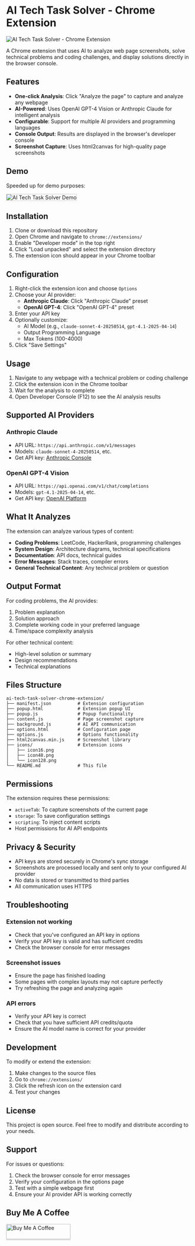# AI Tech Task Solver - Chrome Extension

<img src="images/ai-tech-task-solver-thumb.png" alt="AI Tech Task Solver - Chrome Extension"/>

A Chrome extension that uses AI to analyze web page screenshots, solve technical problems and coding challenges, and display solutions directly in the browser console.

## Features

- **One-click Analysis**: Click "Analyze the page" to capture and analyze any webpage
- **AI-Powered**: Uses OpenAI GPT-4 Vision or Anthropic Claude for intelligent analysis
- **Configurable**: Support for multiple AI providers and programming languages
- **Console Output**: Results are displayed in the browser's developer console
- **Screenshot Capture**: Uses html2canvas for high-quality page screenshots

## Demo

Speeded up for demo purposes:

<img src="images/ai-tech-task-solver-demo.gif" alt="AI Tech Task Solver Demo" style="max-width: 100%; border: 1px solid #ccc;"/>

## Installation

1. Clone or download this repository
2. Open Chrome and navigate to `chrome://extensions/`
3. Enable "Developer mode" in the top right
4. Click "Load unpacked" and select the extension directory
5. The extension icon should appear in your Chrome toolbar

## Configuration

1. Right-click the extension icon and choose `Options`
2. Choose your AI provider:
   - **Anthropic Claude**: Click "Anthropic Claude" preset
   - **OpenAI GPT-4**: Click "OpenAI GPT-4" preset
3. Enter your API key
4. Optionally customize:
   - AI Model (e.g., `claude-sonnet-4-20250514`, `gpt-4.1-2025-04-14`)
   - Output Programming Language
   - Max Tokens (100-4000)
5. Click "Save Settings"

## Usage

1. Navigate to any webpage with a technical problem or coding challenge
2. Click the extension icon in the Chrome toolbar
3. Wait for the analysis to complete
4. Open Developer Console (F12) to see the AI analysis results

## Supported AI Providers

### Anthropic Claude
- API URL: `https://api.anthropic.com/v1/messages`
- Models: `claude-sonnet-4-20250514`, etc.
- Get API key: [Anthropic Console](https://console.anthropic.com/)

### OpenAI GPT-4 Vision
- API URL: `https://api.openai.com/v1/chat/completions`
- Models: `gpt-4.1-2025-04-14`, etc.
- Get API key: [OpenAI Platform](https://platform.openai.com/)

## What It Analyzes

The extension can analyze various types of content:

- **Coding Problems**: LeetCode, HackerRank, programming challenges
- **System Design**: Architecture diagrams, technical specifications
- **Documentation**: API docs, technical guides
- **Error Messages**: Stack traces, compiler errors
- **General Technical Content**: Any technical problem or question

## Output Format

For coding problems, the AI provides:
1. Problem explanation
2. Solution approach
3. Complete working code in your preferred language
4. Time/space complexity analysis

For other technical content:
- High-level solution or summary
- Design recommendations
- Technical explanations

## Files Structure

```
ai-tech-task-solver-chrome-extension/
├── manifest.json          # Extension configuration
├── popup.html             # Extension popup UI
├── popup.js               # Popup functionality
├── content.js             # Page screenshot capture
├── background.js          # AI API communication
├── options.html           # Configuration page
├── options.js             # Options functionality
├── html2canvas.min.js     # Screenshot library
├── icons/                 # Extension icons
│   ├── icon16.png
│   ├── icon48.png
│   └── icon128.png
└── README.md              # This file
```

## Permissions

The extension requires these permissions:
- `activeTab`: To capture screenshots of the current page
- `storage`: To save configuration settings
- `scripting`: To inject content scripts
- Host permissions for AI API endpoints

## Privacy & Security

- API keys are stored securely in Chrome's sync storage
- Screenshots are processed locally and sent only to your configured AI provider
- No data is stored or transmitted to third parties
- All communication uses HTTPS

## Troubleshooting

### Extension not working
- Check that you've configured an API key in options
- Verify your API key is valid and has sufficient credits
- Check the browser console for error messages

### Screenshot issues
- Ensure the page has finished loading
- Some pages with complex layouts may not capture perfectly
- Try refreshing the page and analyzing again

### API errors
- Verify your API key is correct
- Check that you have sufficient API credits/quota
- Ensure the AI model name is correct for your provider

## Development

To modify or extend the extension:

1. Make changes to the source files
2. Go to `chrome://extensions/`
3. Click the refresh icon on the extension card
4. Test your changes

## License

This project is open source. Feel free to modify and distribute according to your needs.

## Support

For issues or questions:
1. Check the browser console for error messages
2. Verify your configuration in the options page
3. Test with a simple webpage first
4. Ensure your AI provider API is working correctly

## Buy Me A Coffee

<a href="https://buymeacoffee.com/ivan.seredkin" target="_blank"><img src="https://www.buymeacoffee.com/assets/img/custom_images/orange_img.png" alt="Buy Me A Coffee" style="height: 41px !important;width: 174px !important;box-shadow: 0px 3px 2px 0px rgba(190, 190, 190, 0.5) !important;-webkit-box-shadow: 0px 3px 2px 0px rgba(190, 190, 190, 0.5) !important;" ></a>

